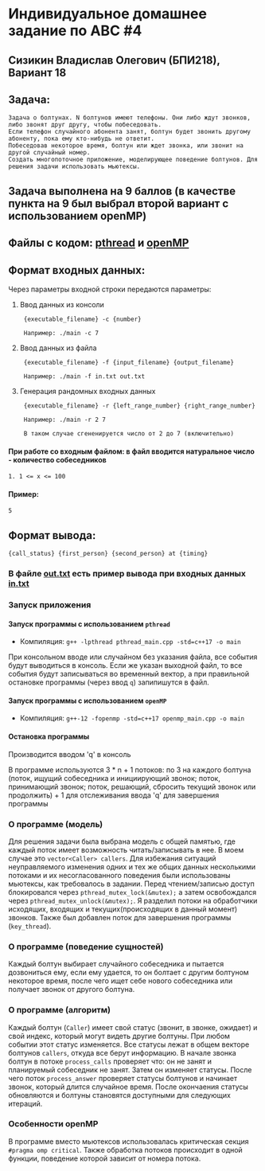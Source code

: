 # Индивидуальное домашнее задание по АВС #4
## Сизикин Владислав Олегович (БПИ218), Вариант 18

## Задача:
    Задача о болтунах. N болтунов имеют телефоны. Они либо ждут звонков, либо звонят друг другу, чтобы побеседовать. 
    Если телефон случайного абонента занят, болтун будет звонить другому абоненту, пока ему кто-нибудь не ответит. 
    Побеседовав некоторое время, болтун или ждет звонка, или звонит на другой случайный номер. 
    Создать многопоточное приложение, моделирующее поведение болтунов. Для решения задачи использовать мьютексы.
    
## Задача выполнена на 9 баллов (в качестве пункта на 9 был выбрал второй вариант с использованием openMP)
    
## Файлы с кодом: [pthread](code/pthread_main.cpp) и [openMP](code/openmp_main.cpp)

## Формат входных данных: 
Через параметры входной строки передаются параметры:

1. Ввод данных из консоли

        {executable_filename} -c {number}
    
        Например: ./main -c 7

3. Ввод данных из файла

        {executable_filename} -f {input_filename} {output_filename}
    
        Например: ./main -f in.txt out.txt
  
3. Генерация рандомных входных данных

        {executable_filename} -r {left_range_number} {right_range_number}
        
        Например: ./main -r 2 7
        
        В таком случае сгененируется число от 2 до 7 (включительно)
     
#### При работе со входным файлом: в файл вводится натуральное число - количество собеседников

    1. 1 <= x <= 100

#### Пример:

    5
    
## Формат вывода:

    {call_status} {first_person} {second_person} at {timing}
    
### В файле [out.txt](code/out.txt) есть пример вывода при входных данных [in.txt](code/in.txt)
    
### Запуск приложения
#### Запуск программы с использованием `pthread`

 - Компиляция: `g++ -lpthread pthread_main.cpp -std=c++17 -o main`

При консольном вводе или случайном без указания файла, все события будут выводиться в консоль. Если же указан выходной файл, то все события будут записываться во временный вектор, а при правильной остановке программы (через ввод `q`) запипишутся в файл.

#### Запуск программы с использованием `openMP`

 - Компиляция: `g++-12 -fopenmp -std=c++17 openmp_main.cpp -o main`

#### Остановка программы

Производится вводом 'q' в консоль

В программе используются 3 * n + 1 потоков: по 3 на каждого болтуна (поток, ищущий собеседника и инициирующий звонок; поток, принимающий звонок; поток, решающий, сбросить текущий звонок или продолжить) + 1 для отслеживания ввода 'q' для завершения программы

### О программе (модель)
Для решения задачи была выбрана модель с общей памятью, где каждый поток имеет возможность читать/записывать в нее. В моем случае это `vector<Caller> callers`. Для избежания ситуаций неуправляемого изменения одних и тех же общих данных несколькими потоками и их несогласованного поведения были использованы мьютексы, как требовалось в задании. Перед чтением/записью доступ блокировался через `pthread_mutex_lock(&mutex);` а затем освобождался через `pthread_mutex_unlock(&mutex);`. Я разделил потоки на обработчики исходящих, входящих и текущих(происходящих в данный момент) звонков. Также был добавлен поток для завершения программы (`key_thread`).

### О программе (поведение сущностей)
Каждый болтун выбирает случайного собеседника и пытается дозвониться ему, если ему удается, то он болтает с другим болтуном некоторое время, после чего ищет себе нового собеседника или получает звонок от другого болтуна.

### О программе (алгоритм)
Каждый болтун (`Caller`) имеет свой статус (звонит, в звонке, ожидает) и свой индекс, который могут видеть другие болтуны. При любом событии этот статус изменяется. Все статусы лежат в общем векторе болтунов `callers`, откуда все берут информацию. В начале звонка болтун в потоке `process_calls` проверяет что: он не занят и планируемый собеседник не занят. Затем он изменяет статусы. После чего поток `process_answer` проверяет статусы болтунов и начинает звонок, который длится случайное время. После окончаения статусы обновляются и болтуны становятся доступными для следующих итераций.

### Особенности openMP
В программе вместо мьютексов использовалась критическая секция `#pragma omp critical`. Также обработка потоков происходит в одной функции, поведение которой зависит от номера потока.

